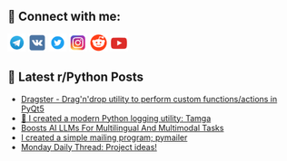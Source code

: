 ## 🔎 Connect with me:
[<img src="https://github.com/bullbesh/bullbesh/blob/main/images/Telegram.png" width="32" height="32" />](https://t.me/bullbesh)
[<img src="https://github.com/bullbesh/bullbesh/blob/main/images/VK.png" width="32" height="32" />](https://vk.com/bullbesh)
[<img src="https://github.com/bullbesh/bullbesh/blob/main/images/Twitter.png" width="32" height="32" />](https://twitter.com/bullbesh1)
[<img src="https://github.com/bullbesh/bullbesh/blob/main/images/Instagram.png" width="32" height="32" />](https://www.instagram.com/bullbesh)
[<img src="https://github.com/bullbesh/bullbesh/blob/main/images/Reddit.png" width="32" height="32" />](https://www.reddit.com/user/bullbesh)
[<img src="https://github.com/bullbesh/bullbesh/blob/main/images/YouTube.png" width="32" height="32" />](https://www.youtube.com/channel/UCtfjRs6uzgq5mfm8S06WTcg)

## 📕 Latest r/Python Posts
<!-- BLOG-POST-LIST:START -->
- [Dragster - Drag&#39;n&#39;drop utility to perform custom functions/actions in PyQt5](https://www.reddit.com/r/Python/comments/1i5x0gq/dragster_dragndrop_utility_to_perform_custom/)
- [🌈 I created a modern Python logging utility: Tamga](https://www.reddit.com/r/Python/comments/1i5uncl/i_created_a_modern_python_logging_utility_tamga/)
- [Boosts AI LLMs For Multilingual And Multimodal Tasks](https://www.reddit.com/r/Python/comments/1i5m9jd/boosts_ai_llms_for_multilingual_and_multimodal/)
- [I created a simple mailing program; pymailer](https://www.reddit.com/r/Python/comments/1i5l8j5/i_created_a_simple_mailing_program_pymailer/)
- [Monday Daily Thread: Project ideas!](https://www.reddit.com/r/Python/comments/1i5d1ag/monday_daily_thread_project_ideas/)
<!-- BLOG-POST-LIST:END -->
